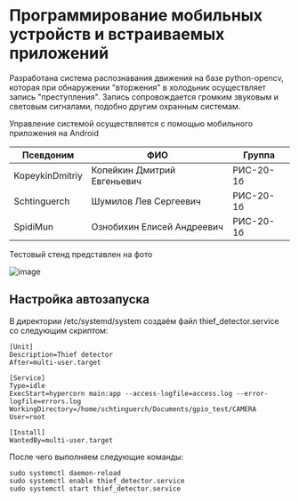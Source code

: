 # Программирование мобильных устройств и встраиваемых приложений

Разработана система распознавания движения на базе python-opencv, которая при обнаружении "вторжения" в холодьник осуществляет запись "преступления". Запись сопровождается громким звуковым и световым сигналами, подобно другим охранным системам.

Управление системой осуществляется с помощью мобильного приложения на Android

Псевдоним | ФИО | Группа
--- | --- | ---
KopeykinDmitriy | Копейкин Дмитрий Евгеньевич | РИС-20-1б
Schtinguerch | Шумилов Лев Сергеевич | РИС-20-1б
SpidiMun | Ознобихин Елисей Андреевич | РИС-20-1б

Тестовый стенд представлен на фото

![image](https://github.com/Schtinguerch/orangepi-fridge-observer/assets/67968183/c8e3f9db-3396-46ec-a239-cb9499e48cf3)

<h2>Настройка автозапуска</h2>
В директории /etc/systemd/system создаём файл thief_detector.service со следующим скриптом:


```
[Unit]
Description=Thief detector
After=multi-user.target

[Service]
Type=idle
ExecStart=hypercorn main:app --access-logfile=access.log --error-logfile=errors.log
WorkingDirectory=/home/schtinguerch/Documents/gpio_test/CAMERA
User=root

[Install]
WantedBy=multi-user.target
```
После чего выполняем следующие команды:

```
sudo systemctl daemon-reload
sudo systemctl enable thief_detector.service
sudo systemctl start thief_detector.service 
```

